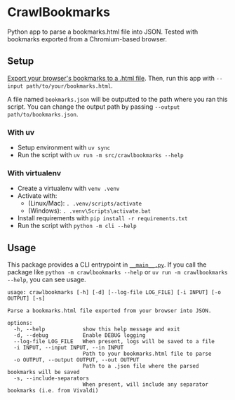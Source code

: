 # CrawlBookmarks

Python app to parse a bookmarks.html file into JSON. Tested with bookmarks exported from a Chromium-based browser.

## Setup

[Export your browser's bookmarks to a .html file](https://helpdeskgeek.com/how-to-transfer-bookmarks-to-and-from-all-major-browsers/). Then, run this app with `--input path/to/your/bookmarks.html`.

A file named `bookmarks.json` will be outputted to the path where you ran this script. You can change the output path by passing `--output path/to/bookmarks.json`.

### With uv

- Setup environment with `uv sync`
- Run the script with `uv run -m src/crawlbookmarks --help`

### With virtualenv

- Create a virtualenv with `venv .venv`
- Activate with:
  - (Linux/Mac): `. .venv/scripts/activate`
  - (Windows): `. .venv\Scripts\activate.bat`
- Install requirements with `pip install -r requirements.txt`
- Run the script with `python -m cli --help`

## Usage

This package provides a CLI entrypoint in [`__main__.py`](./src/crawlbookmarks/__main__.py). If you call the package like `python -m crawlbookmarks --help` or `uv run -m crawlbookmarks --help`, you can see usage.

```shell
usage: crawlbookmarks [-h] [-d] [--log-file LOG_FILE] [-i INPUT] [-o OUTPUT] [-s]

Parse a bookmarks.html file exported from your browser into JSON.

options:
  -h, --help            show this help message and exit
  -d, --debug           Enable DEBUG logging
  --log-file LOG_FILE   When present, logs will be saved to a file
  -i INPUT, --input INPUT, --in INPUT
                        Path to your bookmarks.html file to parse
  -o OUTPUT, --output OUTPUT, --out OUTPUT
                        Path to a .json file where the parsed bookmarks will be saved
  -s, --include-separators
                        When present, will include any separator bookmarks (i.e. from Vivaldi)
```
